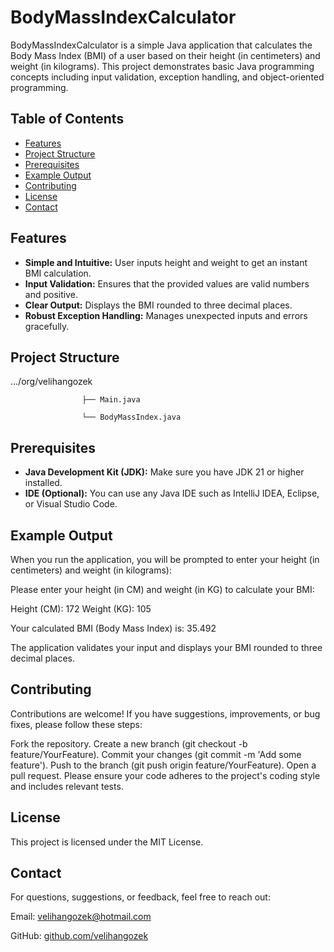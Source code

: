 # BodyMassIndexCalculator

BodyMassIndexCalculator is a simple Java application that calculates the Body Mass Index (BMI) of a user based on their height (in centimeters) and weight (in kilograms). This project demonstrates basic Java programming concepts including input validation, exception handling, and object-oriented programming.

## Table of Contents

- [Features](#features)
- [Project Structure](#project-structure)
- [Prerequisites](#prerequisites)
- [Example Output](#example-output)
- [Contributing](#contributing)
- [License](#license)
- [Contact](#contact)

## Features

- **Simple and Intuitive:** User inputs height and weight to get an instant BMI calculation.
- **Input Validation:** Ensures that the provided values are valid numbers and positive.
- **Clear Output:** Displays the BMI rounded to three decimal places.
- **Robust Exception Handling:** Manages unexpected inputs and errors gracefully.

## Project Structure

.../org/velihangozek

                    ├── Main.java 
                    
                    └── BodyMassIndex.java

## Prerequisites

- **Java Development Kit (JDK):** Make sure you have JDK 21 or higher installed.
- **IDE (Optional):** You can use any Java IDE such as IntelliJ IDEA, Eclipse, or Visual Studio Code.

## Example Output

When you run the application, you will be prompted to enter your height (in centimeters) and weight (in kilograms):

Please enter your height (in CM) and weight (in KG) to calculate your BMI:

Height (CM): 172
Weight (KG): 105

Your calculated BMI (Body Mass Index) is: 35.492

The application validates your input and displays your BMI rounded to three decimal places.

## Contributing

Contributions are welcome! If you have suggestions, improvements, or bug fixes, please follow these steps:

Fork the repository.
Create a new branch (git checkout -b feature/YourFeature).
Commit your changes (git commit -m 'Add some feature').
Push to the branch (git push origin feature/YourFeature).
Open a pull request.
Please ensure your code adheres to the project's coding style and includes relevant tests.

## License

This project is licensed under the MIT License.

## Contact

For questions, suggestions, or feedback, feel free to reach out:

Email: velihangozek@hotmail.com

GitHub: [github.com/velihangozek](https://github.com/velihangozek)